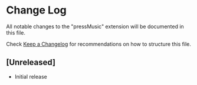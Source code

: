 # Change Log

All notable changes to the "pressMusic" extension will be documented in this file.

Check [Keep a Changelog](http://keepachangelog.com/) for recommendations on how to structure this file.

## [Unreleased]

- Initial release